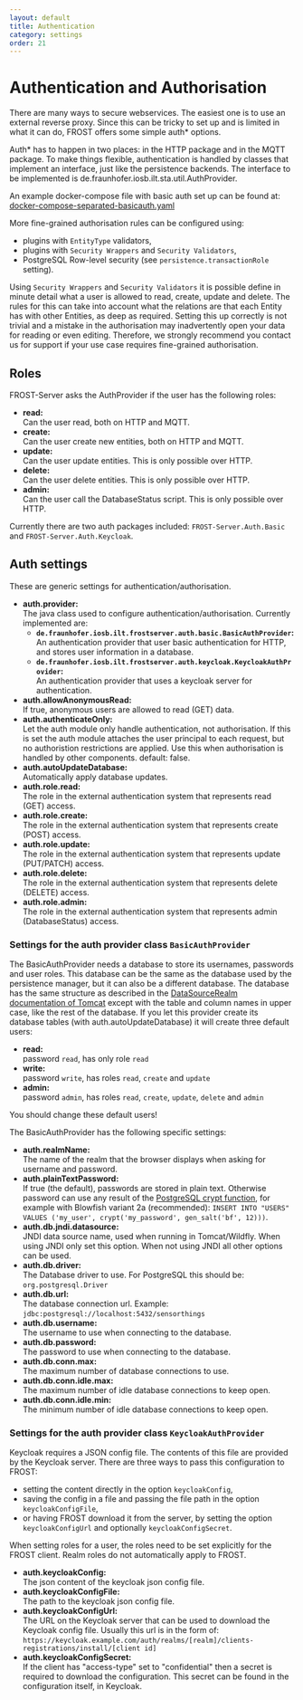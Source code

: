 ```yaml
---
layout: default
title: Authentication
category: settings
order: 21
---
```


# Authentication and Authorisation

There are many ways to secure webservices. The easiest one is to use an external reverse proxy.
Since this can be tricky to set up and is limited in what it can do, FROST offers some simple auth* options.

Auth* has to happen in two places: in the HTTP package and in the MQTT package. To make things
flexible, authentication is handled by classes that implement an interface, just like the
persistence backends. The interface to be implemented is de.fraunhofer.iosb.ilt.sta.util.AuthProvider.

An example docker-compose file with basic auth set up can be found at: 
[docker-compose-separated-basicauth.yaml](https://github.com/FraunhoferIOSB/FROST-Server/blob/v2.x/scripts/docker-compose-separated-basicauth.yaml)

More fine-grained authorisation rules can be configured using:
* plugins with `EntityType` validators,
* plugins with `Security Wrappers` and `Security Validators`,
* PostgreSQL Row-level security (see `persistence.transactionRole` setting).

Using `Security Wrappers` and `Security Validators` it is possible define in minute detail what a user is allowed to read, create, update and delete.
The rules for this can take into account what the relations are that each Entity has with other Entities, as deep as required.
Setting this up correctly is not trivial and a mistake in the authorisation may inadvertently open your data for reading or even editing.
Therefore, we strongly recommend you contact us for support if your use case requires fine-grained authorisation.


## Roles

FROST-Server asks the AuthProvider if the user has the following roles:

* **read:**  
  Can the user read, both on HTTP and MQTT.
* **create:**  
  Can the user create new entities, both on HTTP and MQTT.
* **update:**  
  Can the user update entities. This is only possible over HTTP.
* **delete:**  
  Can the user delete entities. This is only possible over HTTP.
* **admin:**  
  Can the user call the DatabaseStatus script. This is only possible over HTTP.

Currently there are two auth packages included: `FROST-Server.Auth.Basic` and `FROST-Server.Auth.Keycloak`.


## Auth settings

These are generic settings for authentication/authorisation.

* **auth.provider:**  
  The java class used to configure authentication/authorisation. Currently implemented are:
  * **`de.fraunhofer.iosb.ilt.frostserver.auth.basic.BasicAuthProvider`:**  
    An authentication provider that user basic authentication for HTTP, and stores user information in a database.
  * **`de.fraunhofer.iosb.ilt.frostserver.auth.keycloak.KeycloakAuthProvider`:**  
    An authentication provider that uses a keycloak server for authentication.
* **auth.allowAnonymousRead:**  
  If true, anonymous users are allowed to read (GET) data.
* **auth.authenticateOnly:**  
  Let the auth module only handle authentication, not authorisation. If this is set the auth module attaches the user principal to each request, but no authoristion restrictions are applied. Use this when authorisation is handled by other components. default: false.
* **auth.autoUpdateDatabase:**  
  Automatically apply database updates.
* **auth.role.read:**  
  The role in the external authentication system that represents read (GET) access.
* **auth.role.create:**  
  The role in the external authentication system that represents create (POST) access.
* **auth.role.update:**  
  The role in the external authentication system that represents update (PUT/PATCH) access.
* **auth.role.delete:**  
  The role in the external authentication system that represents delete (DELETE) access.
* **auth.role.admin:**  
  The role in the external authentication system that represents admin (DatabaseStatus) access.


### Settings for the auth provider class `BasicAuthProvider`

The BasicAuthProvider needs a database to store its usernames, passwords and user roles.
This database can be the same as the database used by the persistence manager, but it can also be
a different database. The database has the same structure as described in the
[DataSourceRealm documentation of Tomcat](https://tomcat.apache.org/tomcat-8.5-doc/realm-howto.html#DataSourceRealm)
except with the table and column names in upper case, like the rest of the database.
If you let this provider create its database tables (with auth.autoUpdateDatabase) it will
create three default users:

* **read:**  
  password `read`, has only role `read`
* **write:**  
  password `write`, has roles `read`, `create` and `update`
* **admin:**  
  password `admin`, has roles `read`, `create`, `update`, `delete` and `admin`

You should change these default users!

The BasicAuthProvider has the following specific settings:

* **auth.realmName:**  
  The name of the realm that the browser displays when asking for username and password.
* **auth.plainTextPassword:**  
  If true (the default), passwords are stored in plain text.
  Otherwise password can use any result of the [PostgreSQL crypt function](https://www.postgresql.org/docs/current/pgcrypto.html#id-1.11.7.37.8.7),
  for example with Blowfish variant 2a (recommended):
  `INSERT INTO "USERS" VALUES ('my_user', crypt('my_password', gen_salt('bf', 12)))`.
* **auth.db.jndi.datasource:**  
  JNDI data source name, used when running in Tomcat/Wildfly. When using JNDI only set this option. When not using JNDI all other options can be used.
* **auth.db.driver:**  
  The Database driver to use. For PostgreSQL this should be: `org.postgresql.Driver`
* **auth.db.url:**  
  The database connection url. Example: `jdbc:postgresql://localhost:5432/sensorthings`
* **auth.db.username:**  
  The username to use when connecting to the database.
* **auth.db.password:**  
  The password to use when connecting to the database.
* **auth.db.conn.max:**  
  The maximum number of database connections to use.
* **auth.db.conn.idle.max:**  
  The maximum number of idle database connections to keep open.
* **auth.db.conn.idle.min:**  
  The minimum number of idle database connections to keep open.


### Settings for the auth provider class `KeycloakAuthProvider`

Keycloak requires a JSON config file. The contents of this file are provided by the Keycloak server.
There are three ways to pass this configuration to FROST:

* setting the content directly in the option `keycloakConfig`,
* saving the config in a file and passing the file path in the option `keycloakConfigFile`,
* or having FROST download it from the server, by setting the option `keycloakConfigUrl` and optionally `keycloakConfigSecret`.

When setting roles for a user, the roles need to be set explicitly for the FROST client.
Realm roles do not automatically apply to FROST.

* **auth.keycloakConfig:**  
  The json content of the keycloak json config file.
* **auth.keycloakConfigFile:**  
  The path to the keycloak json config file.
* **auth.keycloakConfigUrl:**  
  The URL on the Keycloak server that can be used to download the Keycloak config file. Usually this url is in the form
        of: `https://keycloak.example.com/auth/realms/[realm]/clients-registrations/install/[client id]`
* **auth.keycloakConfigSecret:**  
  If the client has "access-type" set to "confidential" then a secret is required to download the configuration.
        This secret can be found in the configuration itself, in Keycloak.


